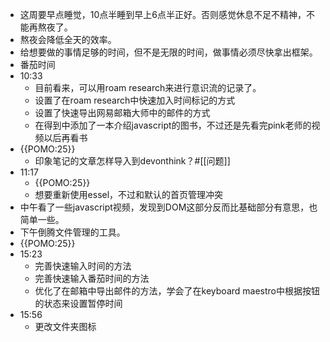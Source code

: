 - 这周要早点睡觉，10点半睡到早上6点半正好。否则感觉休息不足不精神，不能再熬夜了。
- 熬夜会降低全天的效率。
- 给想要做的事情足够的时间，但不是无限的时间，做事情必须尽快拿出框架。
- 番茄时间
- 10:33
    - 目前看来，可以用roam research来进行意识流的记录了。
    - 设置了在roam research中快速加入时间标记的方式
    - 设置了快速导出网易邮箱大师中的邮件的方式
    - 在得到中添加了一本介绍javascript的图书，不过还是先看完pink老师的视频以后再看书
- {{POMO:25}} 
    - 印象笔记的文章怎样导入到devonthink？#[[问题]]
- 11:17
    - {{POMO:25}} 
    - 想要重新使用essel，不过和默认的首页管理冲突
- 中午看了一些javascript视频，发现到DOM这部分反而比基础部分有意思，也简单一些。
- 下午倒腾文件管理的工具。
- {{POMO:25}} 
- 15:23
    - 完善快速输入时间的方法
    - 完善快速输入番茄时间的方法
    - 优化了在邮箱中导出邮件的方法，学会了在keyboard maestro中根据按钮的状态来设置暂停时间
- 15:56
    - 更改文件夹图标
